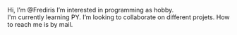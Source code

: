 Hi, I’m @Frediris
I’m interested in programming as hobby.   
I'm currently learning PY.
I’m looking to collaborate on different projets.
How to reach me is by mail.

<!---
Frediris/Frediris is a ✨ special ✨ repository because its `README.md` (this file) appears on your GitHub profile.
You can click the Preview link to take a look at your changes.
--->

